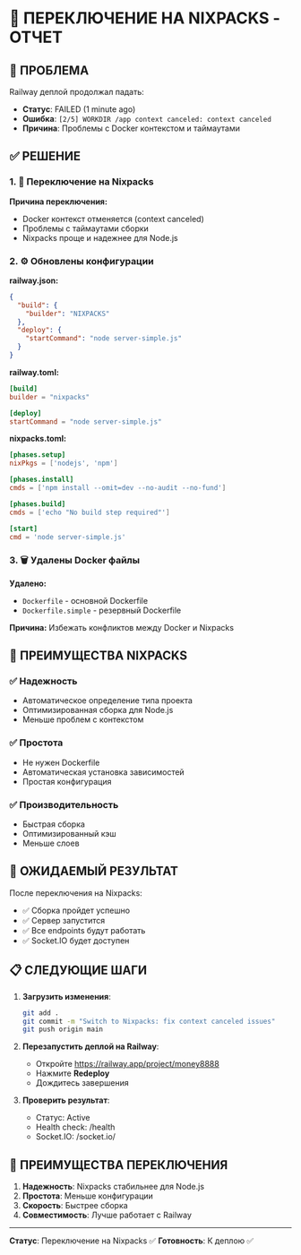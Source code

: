 # 🔄 ПЕРЕКЛЮЧЕНИЕ НА NIXPACKS - ОТЧЕТ

## 🚨 ПРОБЛЕМА

Railway деплой продолжал падать:
- **Статус**: FAILED (1 minute ago)
- **Ошибка**: `[2/5] WORKDIR /app context canceled: context canceled`
- **Причина**: Проблемы с Docker контекстом и таймаутами

## ✅ РЕШЕНИЕ

### 1. 🔄 Переключение на Nixpacks

**Причина переключения:**
- Docker контекст отменяется (context canceled)
- Проблемы с таймаутами сборки
- Nixpacks проще и надежнее для Node.js

### 2. ⚙️ Обновлены конфигурации

**railway.json:**
```json
{
  "build": {
    "builder": "NIXPACKS"
  },
  "deploy": {
    "startCommand": "node server-simple.js"
  }
}
```

**railway.toml:**
```toml
[build]
builder = "nixpacks"

[deploy]
startCommand = "node server-simple.js"
```

**nixpacks.toml:**
```toml
[phases.setup]
nixPkgs = ['nodejs', 'npm']

[phases.install]
cmds = ['npm install --omit=dev --no-audit --no-fund']

[phases.build]
cmds = ['echo "No build step required"']

[start]
cmd = 'node server-simple.js'
```

### 3. 🗑️ Удалены Docker файлы

**Удалено:**
- `Dockerfile` - основной Dockerfile
- `Dockerfile.simple` - резервный Dockerfile

**Причина:** Избежать конфликтов между Docker и Nixpacks

## 🎯 ПРЕИМУЩЕСТВА NIXPACKS

### ✅ Надежность
- Автоматическое определение типа проекта
- Оптимизированная сборка для Node.js
- Меньше проблем с контекстом

### ✅ Простота
- Не нужен Dockerfile
- Автоматическая установка зависимостей
- Простая конфигурация

### ✅ Производительность
- Быстрая сборка
- Оптимизированный кэш
- Меньше слоев

## 🚀 ОЖИДАЕМЫЙ РЕЗУЛЬТАТ

После переключения на Nixpacks:
- ✅ Сборка пройдет успешно
- ✅ Сервер запустится
- ✅ Все endpoints будут работать
- ✅ Socket.IO будет доступен

## 📋 СЛЕДУЮЩИЕ ШАГИ

1. **Загрузить изменения**:
   ```bash
   git add .
   git commit -m "Switch to Nixpacks: fix context canceled issues"
   git push origin main
   ```

2. **Перезапустить деплой на Railway**:
   - Откройте https://railway.app/project/money8888
   - Нажмите **Redeploy**
   - Дождитесь завершения

3. **Проверить результат**:
   - Статус: Active
   - Health check: /health
   - Socket.IO: /socket.io/

## 🎉 ПРЕИМУЩЕСТВА ПЕРЕКЛЮЧЕНИЯ

1. **Надежность**: Nixpacks стабильнее для Node.js
2. **Простота**: Меньше конфигурации
3. **Скорость**: Быстрее сборка
4. **Совместимость**: Лучше работает с Railway

---

**Статус**: Переключение на Nixpacks ✅
**Готовность**: К деплою ✅
